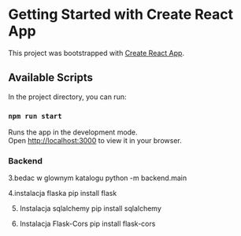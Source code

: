 # Getting Started with Create React App

This project was bootstrapped with [Create React App](https://github.com/facebook/create-react-app).

## Available Scripts

In the project directory, you can run:

### `npm run start`

Runs the app in the development mode.\
Open [http://localhost:3000](http://localhost:3000) to view it in your browser.



### Backend

3.bedac w glownym katalogu
python -m backend.main

4.instalacja flaska
pip install flask

5. Instalacja sqlalchemy
pip install sqlalchemy

6. Instalacja Flask-Cors
pip install flask-cors


